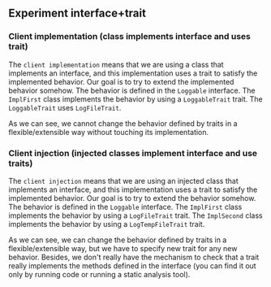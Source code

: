## Experiment interface+trait


### Client implementation (class implements interface and uses trait)

The `client implementation` means that we are using a class that implements an interface, and this implementation uses
a trait to satisfy the implemented behavior. Our goal is to try to extend the implemented behavior somehow. The behavior
is defined in the `Loggable` interface. The `ImplFirst` class implements the behavior by using a `LoggableTrait` trait.
The `LoggableTrait` uses `LogFileTrait`.

As we can see, we cannot change the behavior defined by traits in a flexible/extensible way without touching its implementation.

### Client injection (injected classes implement interface and use traits)

The `client injection` means that we are using an injected class that implements an interface, and this implementation uses
a trait to satisfy the implemented behavior. Our goal is to try to extend the behavior somehow. The behavior is defined in
the `Loggable` interface. The `ImplFirst` class implements the behavior by using a `LogFileTrait` trait. The `ImplSecond`
class implements the behavior by using a `LogTempFileTrait` trait. 

As we can see, we can change the behavior defined by traits in a flexible/extensible way, but we have to specify new trait
for any new behavior. Besides, we don't really have the mechanism to check that a trait really implements the methods
defined in the interface (you can find it out only by running code or running a static analysis tool).
